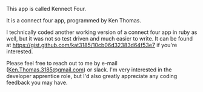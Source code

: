This app is called Kennect Four.

It is a connect four app, programmed by Ken Thomas.

I technically coded another working version of a connect four app in ruby as well, but
it was not so test driven and much easier to write.  It can be found at https://gist.github.com/kat3185/10cb06d32383d64f53e7 if you're interested.

Please feel free to reach out to me by e-mail (Ken.Thomas.3185@gmail.com) or slack.  I'm very interested in the developer apprentice role, but I'd also greatly appreciate any coding feedback you may have.
